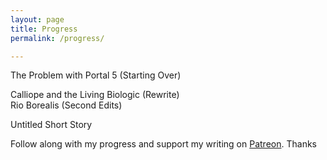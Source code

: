 ```yaml
---
layout: page
title: Progress
permalink: /progress/

---
```



<html lang="en">
<head>
  <title>Progress</title>
  <meta charset="utf-8">
  <meta name="viewport" content="width=device-width, initial-scale=1">
  <link rel="stylesheet" href="https://maxcdn.bootstrapcdn.com/bootstrap/3.3.7/css/bootstrap.min.css">
  <script src="https://ajax.googleapis.com/ajax/libs/jquery/3.1.1/jquery.min.js"></script>
  <script src="https://maxcdn.bootstrapcdn.com/bootstrap/3.3.7/js/bootstrap.min.js"></script>

The Problem with Portal 5 (Starting Over)
<div class="progress">
  <div class="progress-bar progress-bar-info" role="progressbar"
  aria-valuenow="40" aria-valuemin="0" aria-valuemax="100" style="width:5%">
  </div>
</div>
Calliope and the Living Biologic (Rewrite)
<div class="progress">
  <div class="progress-bar progress-bar-info" role="progressbar"
  aria-valuenow="50" aria-valuemin="0" aria-valuemax="100" style="width:0%">
    
  </div>
</div>
Rio Borealis (Second Edits)
<div class="progress">
  <div class="progress-bar progress-bar-info" role="progressbar"
  aria-valuenow="60" aria-valuemin="0" aria-valuemax="100" style="width:1%">
  
  </div>
</div>

Untitled Short Story
<div class="progress">
  <div class="progress-bar progress-bar-info" role="progressbar"
  aria-valuenow="60" aria-valuemin="0" aria-valuemax="100" style="width:43%">
  
  </div>
</div>

Follow along with my progress and support my writing on <a href="http://dylan.la/23JgCMg">Patreon</a>. Thanks

